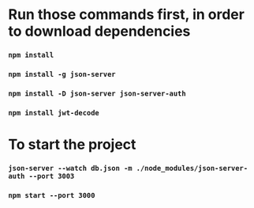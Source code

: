 # Run those commands first, in order to download dependencies

### `npm install`

### `npm install -g json-server`

### `npm install -D json-server json-server-auth`

### `npm install jwt-decode`

# To start the project 

### `json-server --watch db.json -m ./node_modules/json-server-auth --port 3003`

### `npm start --port 3000`
